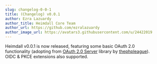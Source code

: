 ```yaml
---
slug: changelog-0-0-1
title: (Changelog) v0.0.1
author: Ezra Lazuardy
author_title: Heimdall Core Team
author_url: https://github.com/ezralazuardy
author_image_url: https://avatars3.githubusercontent.com/u/24422019
---
```


Heimdall v0.0.1 is now released, featuring some basic OAuth 2.0 functionality (adopting from [OAuth 2.0 Server](https://github.com/thephpleague/oauth2-server)
library by [thephpleague](https://github.com/thephpleague/oauth2-server)). OIDC & PKCE extensions also supported.
